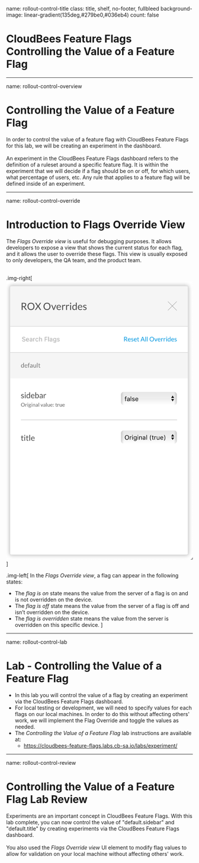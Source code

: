 name: rollout-control-title
class: title, shelf, no-footer, fullbleed
background-image: linear-gradient(135deg,#279be0,#036eb4)
count: false

# CloudBees Feature Flags<br>Controlling the Value of a Feature Flag

---
name: rollout-control-overview
# Controlling the Value of a Feature Flag

In order to control the value of a feature flag with CloudBees Feature Flags for this lab, we will be creating an experiment in the dashboard.
<br/>
<br/>
An experiment in the CloudBees Feature Flags dashboard refers to the definition of a ruleset around a specific feature flag. It is within the experiment that we will decide if a flag should be on or off, for which users, what percentage of users, etc. Any rule that applies to a feature flag will be defined inside of an experiment.

---
name: rollout-control-override

# Introduction to Flags Override View

The *Flags Override view* is useful for debugging purposes. It allows developers to expose a view that shows the current status for each flag, and it allows the user to override these flags. This view is usually exposed to only developers, the QA team, and the product team.
<br/>
<br/>

.img-right[
![:scale 75%](img/rox_overrides.png)
]

.img-left[
In the *Flags Override view*, a flag can appear in the following states:
* The *flag is on* state means the value from the server of a flag is on and is not overridden on the device.
* The *flag is off* state means the value from the server of a flag is off and isn’t overridden on the device.
* The *flag is overridden* state means the value from the server is overridden on this specific device.
]


---
name: rollout-control-lab
# Lab - Controlling the Value of a Feature Flag

* In this lab you will control the value of a flag by creating an experiment via the CloudBees Feature Flags dashboard.
* For local testing or development, we will need to specify values for each flags on our local machines. In order to do this without affecting others' work, we will implement the Flag Override and toggle the values as needed.
* The *Controlling the Value of a Feature Flag* lab instructions are available at:
  * https://cloudbees-feature-flags.labs.cb-sa.io/labs/experiment/ 

---
name: rollout-control-review

# Controlling the Value of a Feature Flag Lab Review

Experiments are an important concept in CloudBees Feature Flags. With this lab complete, you can now control the value of "default.sidebar" and "default.title" by creating experiments via the CloudBees Feature Flags dashboard.
<br/>
<br/>
You also used the *Flags Override view* UI element to modify flag values to allow for validation on your local machine without affecting others' work.
